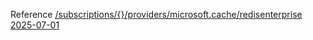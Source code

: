 Reference [/subscriptions/{}/providers/microsoft.cache/redisenterprise 2025-07-01](/Resources/mgmt-plane/L3N1YnNjcmlwdGlvbnMve30vcHJvdmlkZXJzL21pY3Jvc29mdC5jYWNoZS9yZWRpc2VudGVycHJpc2U=/2025-07-01.xml)
